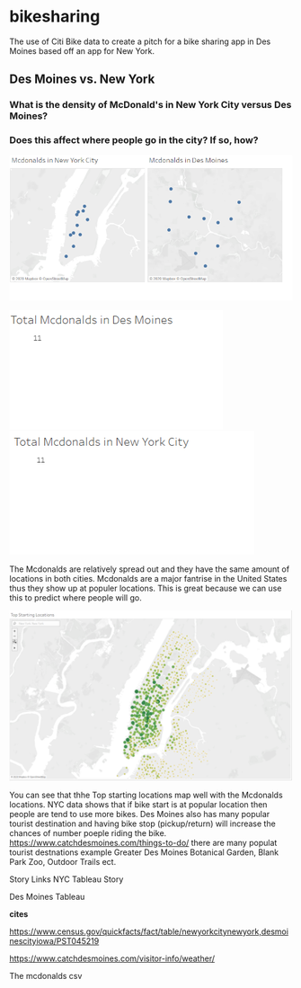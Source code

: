 # bikesharing
The use of Citi Bike data to create a pitch for a bike sharing app in Des Moines based off an app for New York.

## Des Moines vs. New York

### What is the density of McDonald's in New York City versus Des Moines?
### Does this affect where people go in the city? If so, how?


![](Locations%20of%20Mcdonalds.png)


![](Total%20Mcdonalds%20Des%20Moines.png)
![](Total%20Mcdonalds%20New%20York.png)

The Mcdonalds are relatively spread out and they have the same amount of locations in both cities. Mcdonalds are a major fantrise in the United States thus they show up at populer locations. This is great because we can use this to predict where people will go. 

![](Top%20Starting%20Locations%20in%20New%20york.png)

You can see that thhe Top starting locations map well with the Mcdonalds locations. NYC data shows that if bike start is at popular location then people are tend to use more bikes. Des Moines also has many popular tourist destination and having bike stop (pickup/return) will increase the chances of number poeple riding the bike. https://www.catchdesmoines.com/things-to-do/ there are many populat tourist destnations example Greater Des Moines Botanical Garden, Blank Park Zoo, Outdoor Trails ect.





Story Links
NYC Tableau Story

Des Moines Tableau






**cites**

https://www.census.gov/quickfacts/fact/table/newyorkcitynewyork,desmoinescityiowa/PST045219

https://www.catchdesmoines.com/visitor-info/weather/

The mcdonalds csv
